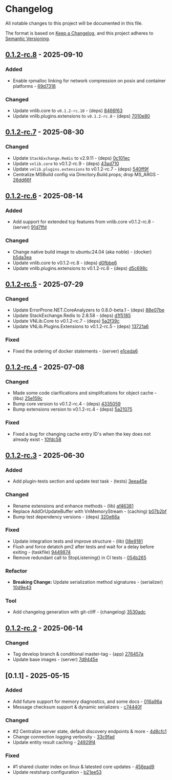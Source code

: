 # Changelog

All notable changes to this project will be documented in this file.

The format is based on [Keep a Changelog](https://keepachangelog.com/en/1.0.0/),
and this project adheres to [Semantic Versioning](https://semver.org/spec/v2.0.0.html).

## [0.1.2-rc.8] - 2025-09-10

### Added

- Enable rpmalloc linking for network compression on posix and container platforms - [69d7318](https://git.vaughnnugent.com/cgit/vnuge/vnlib-data-caching.git/commit/?id=69d731868311c24cc98c05efbcf18eb9dec1d7e5)

### Changed

- Update vnlib.core to `v0.1.2-rc.10` - (deps) [8466f63](https://git.vaughnnugent.com/cgit/vnuge/vnlib-data-caching.git/commit/?id=8466f63f9ebd08d3afb483918f095b455d42117a)
- Update vnlib.plugins.extensions to `v0.1.2-rc.8` - (deps) [7010e80](https://git.vaughnnugent.com/cgit/vnuge/vnlib-data-caching.git/commit/?id=7010e80500f71a46e0d602eab78770dfac2faa8d)

## [0.1.2-rc.7] - 2025-08-30

### Changed

- Update `StackExchange.Redis` to v2.9.11 - (deps) [0c101ec](https://git.vaughnnugent.com/cgit/vnuge/vnlib-data-caching.git/commit/?id=0c101ec2bbfa2e919e65402bfb5f9bb1c441c962)
- Update `vnlib.core` to v0.1.2-rc.9 - (deps) [43ad710](https://git.vaughnnugent.com/cgit/vnuge/vnlib-data-caching.git/commit/?id=43ad710441127fe4156093bea714a5a11937564f)
- Update `vnlib.plugins.extensions` to v0.1.2-rc.7 - (deps) [540ff9f](https://git.vaughnnugent.com/cgit/vnuge/vnlib-data-caching.git/commit/?id=540ff9f08d6d67a2d94330fec4e09bd4ee2a2758)
- Centralize MSBuild config via Directory.Build.props; drop MS_ARGS - [26dd66f](https://git.vaughnnugent.com/cgit/vnuge/vnlib-data-caching.git/commit/?id=26dd66f7edaf10734dea7840849d9e2d584fc1ed)

## [0.1.2-rc.6] - 2025-08-14

### Added

- Add support for extended tcp features from vnlib.core v0.1.2-rc.8 - (server) [91d7ffd](https://git.vaughnnugent.com/cgit/vnuge/vnlib-data-caching.git/commit/?id=91d7ffd37d10a858c3ac654181b849e983fb5a20)

### Changed

- Change native build image to ubuntu:24.04 (aka noble) - (docker) [b5da3ea](https://git.vaughnnugent.com/cgit/vnuge/vnlib-data-caching.git/commit/?id=b5da3eaf2047b9810aaa18a569403565c89d375e)
- Update vnlib.core to v0.1.2-rc.8 - (deps) [d0fbbe6](https://git.vaughnnugent.com/cgit/vnuge/vnlib-data-caching.git/commit/?id=d0fbbe6da55571422ee479ea80a38ce782f047a7)
- Update vnlib.plugins.extensions to v0.1.2-rc.6 - (deps) [d5c698c](https://git.vaughnnugent.com/cgit/vnuge/vnlib-data-caching.git/commit/?id=d5c698ce77d7f64936e0b4fef258209dc14a90e1)

## [0.1.2-rc.5] - 2025-07-29

### Changed

- Update ErrorProne.NET.CoreAnalyzers to 0.8.0-beta.1 - (deps) [88e07be](https://git.vaughnnugent.com/cgit/vnuge/vnlib-data-caching.git/commit/?id=88e07be50a16250278337d59d69443e6d756f1df)
- Update StackExchange.Redis to 2.8.58 - (deps) [d1f5185](https://git.vaughnnugent.com/cgit/vnuge/vnlib-data-caching.git/commit/?id=d1f5185ba3dc8674e24e1eaf2c796e4c8e177f0c)
- Update VNLib.Core to v0.1.2-rc.7 - (deps) [5a2f39c](https://git.vaughnnugent.com/cgit/vnuge/vnlib-data-caching.git/commit/?id=5a2f39cf3c240974beb7ea3f7b456fd5092aa6fb)
- Update VNLib.Plugins.Extensions to v0.1.2-rc.5 - (deps) [13721a6](https://git.vaughnnugent.com/cgit/vnuge/vnlib-data-caching.git/commit/?id=13721a60cba89fdae9db7f55f1821783f1f31c26)

### Fixed

- Fixed the ordering of docker statements - (server) [e1ceda6](https://git.vaughnnugent.com/cgit/vnuge/vnlib-data-caching.git/commit/?id=e1ceda6f1f5c89f259adc251534c0631b44fb490)

## [0.1.2-rc.4] - 2025-07-08

### Changed

- Made some code clarifications and simplifcations for object cache - (libs) [25e159c](https://git.vaughnnugent.com/cgit/vnuge/vnlib-data-caching.git/commit/?id=25e159c81e92c4c106e68f0d50acd26fda6528ba)
- Bump core version to v0.1.2-rc.4 - (deps) [4335059](https://git.vaughnnugent.com/cgit/vnuge/vnlib-data-caching.git/commit/?id=43350590187ed4473cbc08f0c3532d6b15476aaf)
- Bump extensions version to v0.1.2-rc.4 - (deps) [5a21075](https://git.vaughnnugent.com/cgit/vnuge/vnlib-data-caching.git/commit/?id=5a2107534ed981ffdb6c46b334c4eefe6656b2c8)

### Fixed

- Fixed a bug for changing cache entry ID's when the key does not already exist - [10fdc58](https://git.vaughnnugent.com/cgit/vnuge/vnlib-data-caching.git/commit/?id=10fdc581e64e7ab445e29df7b18fa00a1d7176c0)

## [0.1.2-rc.3] - 2025-06-30

### Added

- Add plugin-tests section and update test task - (tests) [3eea45e](https://git.vaughnnugent.com/cgit/vnuge/vnlib-data-caching.git/commit/?id=3eea45e69c11f64b0b11673cb117840246179b1e)

### Changed

- Rename extensions and enhance methods - (lib) [af46381](https://git.vaughnnugent.com/cgit/vnuge/vnlib-data-caching.git/commit/?id=af46381720fcb7cdf0d7405dfe574f01de9a7b5d)
- Replace AddOrUpdateBuffer with VnMemoryStream - (caching) [b07b2bf](https://git.vaughnnugent.com/cgit/vnuge/vnlib-data-caching.git/commit/?id=b07b2bf8bf6ac56027f64c094c4ec1873c24aed4)
- Bump test dependency versions - (deps) [320e66a](https://git.vaughnnugent.com/cgit/vnuge/vnlib-data-caching.git/commit/?id=320e66a678ef4234286449b8a160ab1a897bd30d)

### Fixed

- Update integration tests and improve structure - (lib) [08e9181](https://git.vaughnnugent.com/cgit/vnuge/vnlib-data-caching.git/commit/?id=08e918183a31b24f7ded0bd9cf41551822ccd2c5)
- Flush and force detatch pm2 after tests and wait for a delay before exiting - (taskfile) [9449874](https://git.vaughnnugent.com/cgit/vnuge/vnlib-data-caching.git/commit/?id=9449874f6680410c774b0d48b91c3cc7cbde9347)
- Remove redundant call to StopListening() in CI tests - [054b265](https://git.vaughnnugent.com/cgit/vnuge/vnlib-data-caching.git/commit/?id=054b265eec6790c06c7e2c940998ecbc7632709f)

### Refactor

- **Breaking Change:** Update serialization method signatures - (serializer) [10d9e43](https://git.vaughnnugent.com/cgit/vnuge/vnlib-data-caching.git/commit/?id=10d9e4326d41ae2ade49f196337a757f435160ae)

### Tool

- Add changelog generation with git-cliff - (changelog) [3530adc](https://git.vaughnnugent.com/cgit/vnuge/vnlib-data-caching.git/commit/?id=3530adc7acbde41d3f2574b9e6868ea0fa4f7846)

## [0.1.2-rc.2] - 2025-06-14

### Changed

- Tag develop branch & conditional master-tag - (app) [276457a](https://git.vaughnnugent.com/cgit/vnuge/vnlib-data-caching.git/commit/?id=276457a55d322abc1d4652c1ce868136baf40a2f)
- Update base images - (server) [7d9445e](https://git.vaughnnugent.com/cgit/vnuge/vnlib-data-caching.git/commit/?id=7d9445ea77778460ea76fc4aa614cb18f10a91ae)

## [0.1.1] - 2025-05-15

### Added

- Add future support for memory diagnostics, and some docs - [016a96a](https://git.vaughnnugent.com/cgit/vnuge/vnlib-data-caching.git/commit/?id=016a96a80cce025a86c6cf26707738f6a2eb2658)
- Message checksum support & dynamic serializers - [c74440f](https://git.vaughnnugent.com/cgit/vnuge/vnlib-data-caching.git/commit/?id=c74440ff12daa03cc4b7792d0c3baad46a11a465)

### Changed

- #2 Centralize server state, default discovery endpoints & more - [4d8cfc1](https://git.vaughnnugent.com/cgit/vnuge/vnlib-data-caching.git/commit/?id=4d8cfc10382105b0acbd94df93ad3d05ff91db54)
- Change connection logging verbosity - [33c9fad](https://git.vaughnnugent.com/cgit/vnuge/vnlib-data-caching.git/commit/?id=33c9fad14891914268d6ad6bb63c880b52b08860)
- Update entity result caching - [24929f4](https://git.vaughnnugent.com/cgit/vnuge/vnlib-data-caching.git/commit/?id=24929f4e7acce9847f4cbe813e850ee57d474723)

### Fixed

- #1 shared cluster index on linux & latested core updates - [456ead9](https://git.vaughnnugent.com/cgit/vnuge/vnlib-data-caching.git/commit/?id=456ead9bc8b0f61357bae93152ad0403c4940101)
- Update restsharp configuration - [b21ee53](https://git.vaughnnugent.com/cgit/vnuge/vnlib-data-caching.git/commit/?id=b21ee53a99b30a21cecd1687ca337d713c919877)

[0.1.2-rc.8]: https://git.vaughnnugent.com/cgit/vnuge/vnlib-data-caching.git/diff?id=v0.1.2-rc.8&id2=v0.1.2-rc.7
[0.1.2-rc.7]: https://git.vaughnnugent.com/cgit/vnuge/vnlib-data-caching.git/diff?id=v0.1.2-rc.7&id2=v0.1.2-rc.6
[0.1.2-rc.6]: https://git.vaughnnugent.com/cgit/vnuge/vnlib-data-caching.git/diff?id=v0.1.2-rc.6&id2=v0.1.2-rc.5
[0.1.2-rc.5]: https://git.vaughnnugent.com/cgit/vnuge/vnlib-data-caching.git/diff?id=v0.1.2-rc.5&id2=v0.1.2-rc.4
[0.1.2-rc.4]: https://git.vaughnnugent.com/cgit/vnuge/vnlib-data-caching.git/diff?id=v0.1.2-rc.4&id2=v0.1.2-rc.3
[0.1.2-rc.3]: https://git.vaughnnugent.com/cgit/vnuge/vnlib-data-caching.git/diff?id=v0.1.2-rc.3&id2=v0.1.2-rc.2
[0.1.2-rc.2]: https://git.vaughnnugent.com/cgit/vnuge/vnlib-data-caching.git/diff?id=v0.1.2-rc.2&id2=v0.1.1

<!-- generated by git-cliff -->

